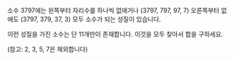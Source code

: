 소수 3797에는 왼쪽부터 자리수를 하나씩 없애거나 (3797, 797, 97, 7) 오른쪽부터 없애도 (3797, 379, 37, 3) 모두 소수가 되는 성질이 있습니다.

이런 성질을 가진 소수는 단 11개만이 존재합니다. 이것을 모두 찾아서 합을 구하세요.

(참고: 2, 3, 5, 7은 제외합니다)
